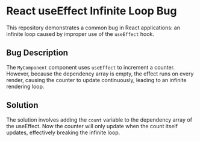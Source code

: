 # React useEffect Infinite Loop Bug

This repository demonstrates a common bug in React applications: an infinite loop caused by improper use of the `useEffect` hook.

## Bug Description

The `MyComponent` component uses `useEffect` to increment a counter. However, because the dependency array is empty, the effect runs on every render, causing the counter to update continuously, leading to an infinite rendering loop.

## Solution

The solution involves adding the `count` variable to the dependency array of the useEffect. Now the counter will only update when the count itself updates, effectively breaking the infinite loop.